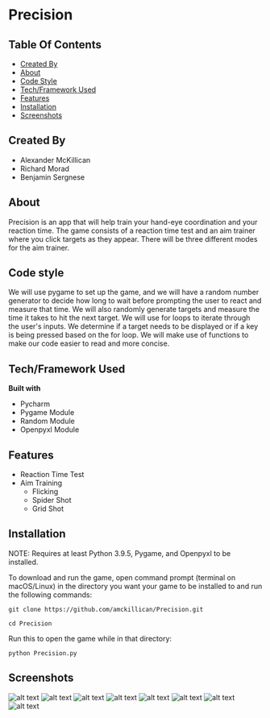 # Precision

## Table Of Contents
- [Created By](https://github.com/amckillican/Precision/blob/main/README.md#created-by)
- [About](https://github.com/amckillican/Precision/blob/main/README.md#about)
- [Code Style](https://github.com/amckillican/Precision/blob/main/README.md#code-style)
- [Tech/Framework Used](https://github.com/amckillican/Precision/blob/main/README.md#techframework-used)
- [Features](https://github.com/amckillican/Precision/blob/main/README.md#features)
- [Installation](https://github.com/amckillican/Precision/blob/main/README.md#installation)
- [Screenshots](https://github.com/amckillican/Precision/blob/main/README.md#screenshots)

## Created By
- Alexander McKillican
- Richard Morad
- Benjamin Sergnese

## About
Precision is an app that will help train your hand-eye coordination and your reaction time. The game consists of a reaction time test and an aim trainer where you click targets as they appear. There will be three different modes for the aim trainer.

## Code style
We will use pygame to set up the game, and we will have a random number generator to decide how long to wait before prompting the user to react and measure that time. We will also randomly generate targets and measure the time it takes to hit the next target. We will use for loops to iterate through the user's inputs. We determine if a target needs to be displayed or if a key is being pressed based on the for loop. We will make use of functions to make our code easier to read and more concise.

## Tech/Framework Used

<b>Built with</b>
- Pycharm
- Pygame Module
- Random Module
- Openpyxl Module

## Features

- Reaction Time Test
- Aim Training
    - Flicking
    - Spider Shot
    - Grid Shot

## Installation
NOTE: Requires at least Python 3.9.5, Pygame, and Openpyxl to be installed.

To download and run the game, open command prompt (terminal on macOS/Linux) in the directory you want your game to be installed to and run the following commands:

```git clone https://github.com/amckillican/Precision.git```

```cd Precision```

Run this to open the game while in that directory:

```python Precision.py```

## Screenshots
![alt text](assets/screenshots/main_menu.png)
![alt text](assets/screenshots/aim_modes.png)
![alt text](assets/screenshots/press_key.png)
![alt text](assets/screenshots/press_key_time.png)
![alt text](assets/screenshots/avg_time.png)
![alt text](assets/screenshots/flick.png)
![alt text](assets/screenshots/grid.png)
![alt text](assets/screenshots/results.png)
